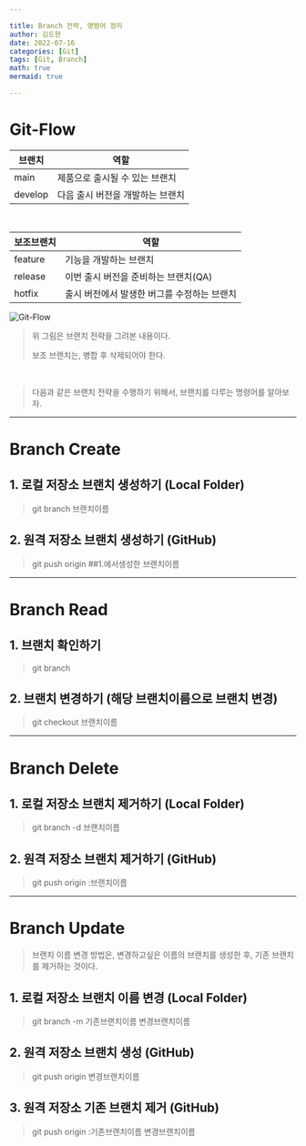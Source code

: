 ```yaml
---

title: Branch 전략, 명령어 정리
author: 김도현
date: 2022-07-16
categories: [Git]
tags: [Git, Branch]
math: true
mermaid: true

---
```


# Git-Flow

| 브랜치     | 역할 |
|---------|-------------------|
| main    | 제품으로 출시될 수 있는 브랜치 |
| develop | 다음 출시 버전을 개발하는 브랜치 |

<br>

|보조브랜치| 역할                       |
|---|--------------------------|
| feature | 기능을 개발하는 브랜치             |
| release | 이번 출시 버전을 준비하는 브랜치(QA)   |
| hotfix | 출시 버전에서 발생한 버그를 수정하는 브랜치 |

![Git-Flow](https://user-images.githubusercontent.com/60564431/179346591-d0edee5e-1bff-4600-aee0-330590bdffde.jpg)

> 위 그림은 브랜치 전략을 그려본 내용이다.
>
> 보조 브랜치는, 병합 후 삭제되어야 한다.

<br>

> 다음과 같은 브랜치 전략을 수행하기 위해서, 브랜치를 다루는 명령어를 알아보자.

---

# Branch Create


## 1. 로컬 저장소 브랜치 생성하기 (Local Folder)
> git branch 브랜치이름

## 2. 원격 저장소 브랜치 생성하기 (GitHub)
> git push origin ##1.에서생성한 브랜치이름

---

# Branch Read

## 1. 브랜치 확인하기
> git branch

## 2. 브랜치 변경하기 (해당 브랜치이름으로 브랜치 변경)
> git checkout 브랜치이름

---

# Branch Delete

## 1. 로컬 저장소 브랜치 제거하기 (Local Folder)
> git branch -d 브랜치이름

## 2. 원격 저장소 브랜치 제거하기 (GitHub)
> git push origin :브랜치이름

---

# Branch Update

> 브랜치 이름 변경 방법은, 변경하고싶은 이름의 브랜치를 생성한 후, 기존 브랜치를 제거하는 것이다.


## 1. 로컬 저장소 브랜치 이름 변경 (Local Folder)
> git branch -m 기존브랜치이름 변경브랜치이름


## 2. 원격 저장소 브랜치 생성 (GitHub)
> git push origin 변경브랜치이름

## 3. 원격 저장소 기존 브랜치 제거 (GitHub)
> git push origin :기존브랜치이름 변경브랜치이름
